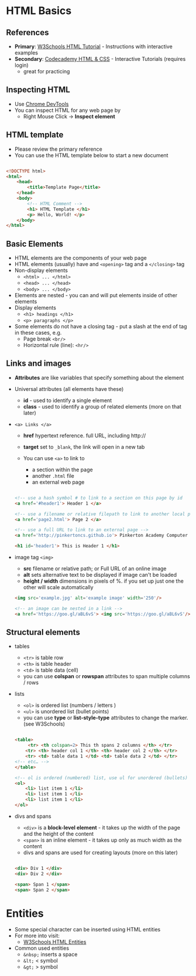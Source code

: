 
# HTML Basics

## References

- **Primary**: [W3Schools HTML Tutorial](http://www.w3schools.com/html/) - Instructions with interactive examples
- **Secondary**: [Codecademy HTML & CSS](http://www.codecademy.com/en/tracks/web) - Interactive Tutorials (requires login)
    - great for practicing

## Inspecting HTML

- Use [Chrome DevTools](https://developer.chrome.com/devtools)
- You can inspect HTML for any web page by
    - Right Mouse Click -> **Inspect element**


## HTML template

- Please review the primary reference
- You can use the HTML template below to start a new document

```html

<!DOCTYPE html>
<html>
    <head>
        <title>Template Page</title>
    </head>
    <body>
        <!-- HTML Comment -->
        <h1> HTML Template </h1>
        <p> Hello, World! </p>
    </body>
</html>


```

## Basic Elements

- HTML elements are the components of your web page
- HTML elements (usually) have and ```<opening>``` tag and a ```</closing>``` tag
- Non-display elements
    - ```<html> ... </html>```
    - ```<head> ... </head>```
    - ```<body> ... </body>```
- Elements are nested - you can and will put elements inside of other elements
- Display elements
    - ```<h1> headings </h1>```
    - ```<p> paragraphs </p>```
- Some elements do not have a closing tag - put a slash at the end of tag in these cases, e.g.
    - Page break  ```<br/>```
    - Horizontal rule (line): ```<hr/>```

## Links and images

- **Attributes** are like variables that specify something about the element
- Universal attributes (all elements have these)
    - **id** - used to identify a single element
    - **class** - used to identify a group of related elements (more on that later)

- ```<a> Links </a>```
    - **href** hypertext reference. full URL, including http://
    - **target** set to ```_blank```, the link will open in a new tab

    - You can use ```<a>``` to link to
        - a section within the page
        - another ```.html``` file
        - an external web page

    ```html

    <!-- use a hash symbol # to link to a section on this page by id   -->
    <a href='#header1'> Header 1 </a>

    <!-- use a filename or relative filepath to link to another local page -->
    <a href='page2.html'> Page 2 </a>

    <!-- use a full URL to link to an external page -->
    <a href='http://pinkertoncs.github.io'> Pinkerton Academy Computer Science </a>

    <h1 id='header1'> This is Header 1 </h1>

    ```

- image tag ```<img>```
    - **src** filename or relative path; or Full URL of an online image
    - **alt** sets alternative text to be displayed if image can't be loaded
    - **height / width** dimensions in pixels of %. if you set up just one the other will scale automatically

    ```html
    <img src='example.jpg' alt='example image' width='250'/>

    <!-- an image can be nested in a link -->
    <a href='https://goo.gl/aBL6vS'> <img src='https://goo.gl/aBL6vS'/> </a>
    ```

## Structural elements

- tables
    - ```<tr>``` is table row
    - ```<th>``` is table header
    - ```<td>``` is table data (cell)
    - you can use **colspan** or **rowspan** attributes to span multiple columns / rows
- lists
    - ```<ol>``` is ordered list (numbers / letters )
    - ```<ul>``` is unordered list (bullet points)
    - you can use **type** or **list-style-type** attributes to change the marker. (see W3Schools)

    ```html

    <table>
         <tr> <th colspan=2> This th spans 2 columns </th> </tr>
        <tr> <th> header col 1 </th> <th> header col 2 </th> </tr>
        <tr> <td> table data 1 </td> <td> table data 2 </td> </tr>
    <!-- etc… -->
    </table>

    <!-- ol is ordered (numbered) list, use ul for unordered (bullets) -->
    <ol>
        <li> list item 1 </li>
        <li> list item 1 </li>
        <li> list item 1 </li>
    </ol>

    ```

- divs and spans
    - ```<div>``` is a **block-level element** - it takes up the width of the page and the height of the content
    - ```<span>``` is an inline element - it takes up only as much width as the content
    - divs and spans are used for creating layouts (more on this later)

    ```html

    <div> Div 1 </div>
    <div> Div 2 </div>

    <span> Span 1 </span>
    <span> Span 2 </span>
    ```

# Entities

- Some special character can be inserted using HTML entities
- For more into visit:
    - [W3Schools HTML Entities](http://www.w3schools.com/html/html_entities.asp)
- Common used entities
    - ```&nbsp;``` inserts a space
    - ```&lt;``` < symbol
    - ```&gt;``` > symbol
